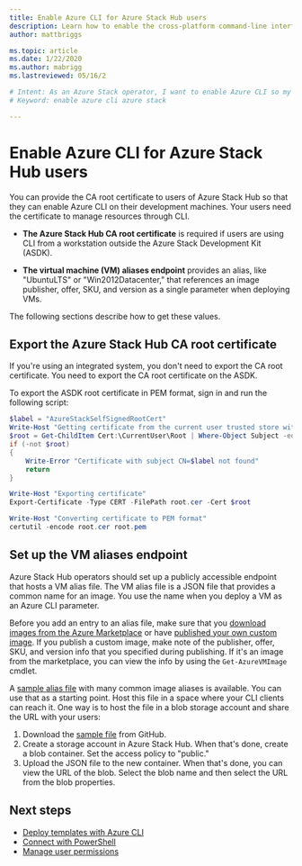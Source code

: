 ```yaml
---
title: Enable Azure CLI for Azure Stack Hub users 
description: Learn how to enable the cross-platform command-line interface (CLI) to manage and deploy resources on Azure Stack Hub.
author: mattbriggs

ms.topic: article
ms.date: 1/22/2020
ms.author: mabrigg
ms.lastreviewed: 05/16/2

# Intent: As an Azure Stack operator, I want to enable Azure CLI so my users can manage resources through CLI.
# Keyword: enable azure cli azure stack

---
```


# Enable Azure CLI for Azure Stack Hub users

You can provide the CA root certificate to users of Azure Stack Hub so that they can enable Azure CLI on their development machines. Your users need the certificate to manage resources through CLI.

 - **The Azure Stack Hub CA root certificate** is required if users are using CLI from a workstation outside the Azure Stack Development Kit (ASDK).  

 - **The virtual machine (VM) aliases endpoint** provides an alias, like "UbuntuLTS" or "Win2012Datacenter," that references an image publisher, offer, SKU, and version as a single parameter when deploying VMs.  

The following sections describe how to get these values.

## Export the Azure Stack Hub CA root certificate

If you're using an integrated system, you don't need to export the CA root certificate. You need to export the CA root certificate on the ASDK.

To export the ASDK root certificate in PEM format, sign in and run the following script:

```powershell
$label = "AzureStackSelfSignedRootCert"
Write-Host "Getting certificate from the current user trusted store with subject CN=$label"
$root = Get-ChildItem Cert:\CurrentUser\Root | Where-Object Subject -eq "CN=$label" | select -First 1
if (-not $root)
{
    Write-Error "Certificate with subject CN=$label not found"
    return
}

Write-Host "Exporting certificate"
Export-Certificate -Type CERT -FilePath root.cer -Cert $root

Write-Host "Converting certificate to PEM format"
certutil -encode root.cer root.pem
```

## Set up the VM aliases endpoint

Azure Stack Hub operators should set up a publicly accessible endpoint that hosts a VM alias file. The VM alias file is a JSON file that provides a common name for an image. You use the name when you deploy a VM as an Azure CLI parameter.  

Before you add an entry to an alias file, make sure that you [download images from the Azure Marketplace](azure-stack-download-azure-marketplace-item.md) or have [published your own custom image](azure-stack-add-vm-image.md). If you publish a custom image, make note of the publisher, offer, SKU, and version info that you specified during publishing. If it's an image from the marketplace, you can view the info by using the `Get-AzureVMImage` cmdlet.  

A [sample alias file](https://raw.githubusercontent.com/Azure/azure-rest-api-specs/master/arm-compute/quickstart-templates/aliases.json) with many common image aliases is available. You can use that as a starting point. Host this file in a space where your CLI clients can reach it. One way is to host the file in a blob storage account and share the URL with your users:

1. Download the [sample file](https://raw.githubusercontent.com/Azure/azure-rest-api-specs/master/arm-compute/quickstart-templates/aliases.json) from GitHub.
2. Create a storage account in Azure Stack Hub. When that's done, create a blob container. Set the access policy to "public."  
3. Upload the JSON file to the new container. When that's done, you can view the URL of the blob. Select the blob name and then select the URL from the blob properties.

## Next steps

- [Deploy templates with Azure CLI](../user/azure-stack-deploy-template-command-line.md )
- [Connect with PowerShell](azure-stack-powershell-install.md)
- [Manage user permissions](azure-stack-manage-permissions.md)
